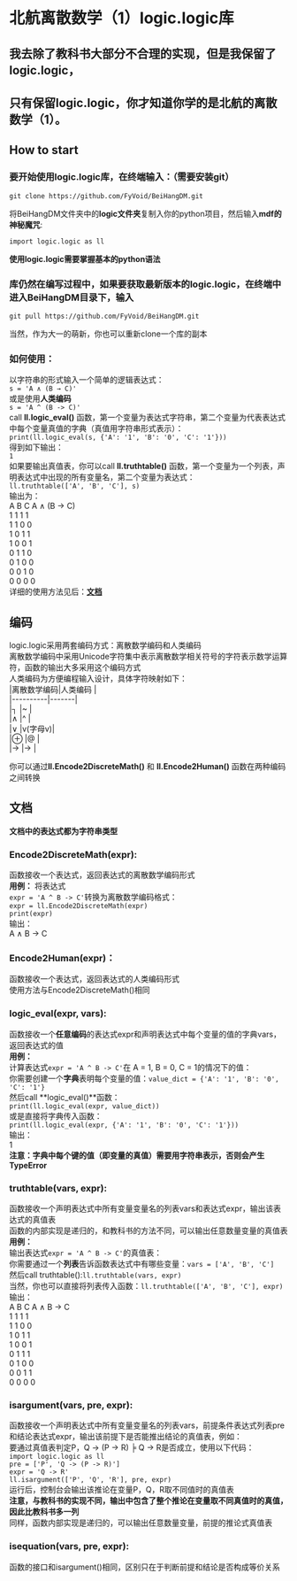 # 北航离散数学（1）logic.logic库
## 我去除了教科书大部分不合理的实现，但是**我保留了logic.logic，**  
## **只有保留logic.logic，你才知道你学的是北航的离散数学（1）。**
## How to start  
### 要开始使用logic.logic库，在终端输入：（需要安装git）  
`git clone https://github.com/FyVoid/BeiHangDM.git`  
  
将BeiHangDM文件夹中的**logic文件夹**复制入你的python项目，然后输入**mdf的神秘魔咒**:  
  
  `import logic.logic as ll`

**使用logic.logic需要掌握基本的python语法**  
### 库仍然在编写过程中，如果要获取最新版本的logic.logic，在终端中进入BeiHangDM目录下，输入  
  `git pull https://github.com/FyVoid/BeiHangDM.git`

当然，作为大一的萌新，你也可以重新clone一个库的副本  
### 如何使用： 
以字符串的形式输入一个简单的逻辑表达式：  
  `s = 'A ∧ (B → C)'`  
或是使用**人类编码**  
  `s = 'A ^ (B -> C)'`  
call **ll.logic_eval()** 函数，第一个变量为表达式字符串，第二个变量为代表表达式中每个变量真值的字典（真值用字符串形式表示）：  
  `print(ll.logic_eval(s, {'A': '1', 'B': '0', 'C': '1'}))`  
得到如下输出：  
  `1`  
如果要输出真值表，你可以call **ll.truthtable()** 函数，第一个变量为一个列表，声明表达式中出现的所有变量名，第二个变量为表达式：  
  `ll.truthtable(['A', 'B', 'C'], s)`  
输出为：  
  A B C A ∧ (B → C)  
  1 1 1       1  
  1 1 0       0  
  1 0 1       1  
  1 0 0       1  
  0 1 1       0  
  0 1 0       0  
  0 0 1       0  
  0 0 0       0  
详细的使用方法见后：[**文档**](#文档)

## 编码
logic.logic采用两套编码方式：离散数学编码和人类编码  
离散数学编码中采用Unicode字符集中表示离散数学相关符号的字符表示数学运算符，函数的输出大多采用这个编码方式  
人类编码为方便编程输入设计，具体字符映射如下：  
|离散数学编码|人类编码 |  
|----------|-------|  
|┐         |~      |  
|∧         |^      |  
|∨         |v(字母v)|  
|⊕         |@      |  
|→         |->     |  

你可以通过**ll.Encode2DiscreteMath()** 和 **ll.Encode2Human()** 函数在两种编码之间转换

## 文档
**文档中的表达式都为字符串类型**
### Encode2DiscreteMath(expr):  
函数接收一个表达式，返回表达式的离散数学编码形式  
**用例：**
将表达式  
`expr = 'A ^ B -> C'`转换为离散数学编码格式：  
    `expr = ll.Encode2DiscreteMath(expr)`  
    `print(expr)`  
输出：  
A ∧ B → C

### Encode2Human(expr)：
函数接收一个表达式，返回表达式的人类编码形式  
使用方法与Encode2DiscreteMath()相同

### logic_eval(expr, vars):
函数接收一个**任意编码**的表达式expr和声明表达式中每个变量的值的字典vars，返回表达式的值  
**用例：**  
计算表达式`expr = 'A ^ B -> C'`在 A = 1, B = 0, C = 1的情况下的值：  
你需要创建一个**字典**表明每个变量的值：`value_dict = {'A': '1', 'B': '0', 'C': '1'}`  
然后call **logic_eval()**函数：  
  `print(ll.logic_eval(expr, value_dict))`  
或是直接将字典传入函数：  
  `print(ll.logic_eval(expr, {'A': '1', 'B': '0', 'C': '1'}))`  
输出：  
  1  
**注意：字典中每个键的值（即变量的真值）需要用字符串表示，否则会产生TypeError**  

### truthtable(vars, expr):
函数接收一个声明表达式中所有变量变量名的列表vars和表达式expr，输出该表达式的真值表  
函数的内部实现是递归的，和教科书的方法不同，可以输出任意数量变量的真值表  
**用例：**  
输出表达式`expr = 'A ^ B -> C'`的真值表：  
你需要通过一个**列表**告诉函数表达式中有哪些变量：`vars = ['A', 'B', 'C']`  
然后call truthtable():`ll.truthtable(vars, expr)`  
当然，你也可以直接将列表传入函数：`ll.truthtable(['A', 'B', 'C'], expr)`  
输出：  
  A B C A ∧ B → C  
  1 1 1      1  
  1 1 0      0  
  1 0 1      1  
  1 0 0      1  
  0 1 1      1  
  0 1 0      0  
  0 0 1      1  
  0 0 0      0  

### isargument(vars, pre, expr):
函数接收一个声明表达式中所有变量变量名的列表vars，前提条件表达式列表pre和结论表达式expr，输出该前提下是否能推出结论的真值表，例如：  
要通过真值表判定P，Q -> (P -> R) ╞ Q → R是否成立，使用以下代码：  
  `import logic.logic as ll`  
  `pre = ['P', 'Q -> (P -> R)']`  
  `expr = 'Q -> R'`  
  `ll.isargument(['P', 'Q', 'R'], pre, expr)`  
运行后，控制台会输出该推论在变量P，Q，R取不同值时的真值表  
**注意，与教科书的实现不同，输出中包含了整个推论在变量取不同真值时的真值，因此比教科书多一列**  
同样，函数内部实现是递归的，可以输出任意数量变量，前提的推论式真值表

### isequation(vars, pre, expr):
函数的接口和isargument()相同，区别只在于判断前提和结论是否构成等价关系
